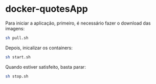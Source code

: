 # docker-quotesApp

Para iniciar a aplicação, primeiro, é necessário fazer o download das imagens:

```bash
sh pull.sh
```
Depois, inicalizar os containers:
```bash
sh start.sh
```
Quando estiver satisfeito, basta parar:
```bash
sh stop.sh
```
